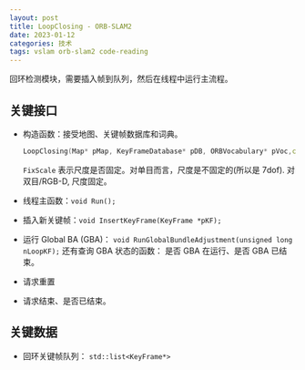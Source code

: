 ```yaml
---
layout: post
title: LoopClosing - ORB-SLAM2
date: 2023-01-12
categories: 技术
tags: vslam orb-slam2 code-reading
---
```


回环检测模块，需要插入帧到队列，然后在线程中运行主流程。

## 关键接口

- 构造函数：接受地图、关键帧数据库和词典。

  ```cpp
  LoopClosing(Map* pMap, KeyFrameDatabase* pDB, ORBVocabulary* pVoc,const bool bFixScale);
  ```

  `FixScale` 表示尺度是否固定。对单目而言，尺度是不固定的(所以是 7dof). 对双目/RGB-D, 尺度固定。

- 线程主函数：`void Run();`
- 插入新关键帧：`void InsertKeyFrame(KeyFrame *pKF);`
- 运行 Global BA (GBA)： `void RunGlobalBundleAdjustment(unsigned long nLoopKF);`
  还有查询 GBA 状态的函数： 是否 GBA 在运行、是否 GBA 已结束。
- 请求重置
- 请求结束、是否已结束。

## 关键数据

- 回环关键帧队列： `std::list<KeyFrame*>`

